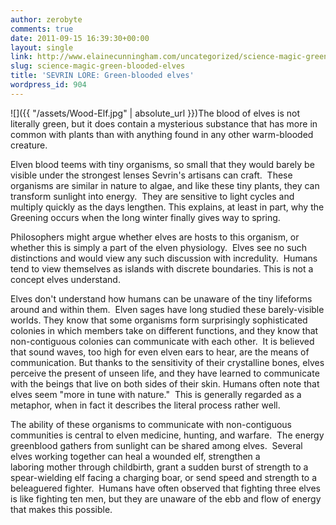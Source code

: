 ```yaml
---
author: zerobyte
comments: true
date: 2011-09-15 16:39:30+00:00
layout: single
link: http://www.elainecunningham.com/uncategorized/science-magic-green-blooded-elves/
slug: science-magic-green-blooded-elves
title: 'SEVRIN LORE: Green-blooded elves'
wordpress_id: 904
---
```


![]({{ "/assets/Wood-Elf.jpg" | absolute_url }})The blood of elves is not literally green, but it does contain a mysterious substance that has more in common with plants than with anything found in any other warm-blooded creature.

Elven blood teems with tiny organisms, so small that they would barely be visible under the strongest lenses Sevrin's artisans can craft.  These organisms are similar in nature to algae, and like these tiny plants, they can transform sunlight into energy.  They are sensitive to light cycles and multiply quickly as the days lengthen. This explains, at least in part, why the Greening occurs when the long winter finally gives way to spring.

Philosophers might argue whether elves are hosts to this organism, or whether this is simply a part of the elven physiology.  Elves see no such distinctions and would view any such discussion with incredulity.  Humans tend to view themselves as islands with discrete boundaries. This is not a concept elves understand.

Elves don't understand how humans can be unaware of the tiny lifeforms around and within them.  Elven sages have long studied these barely-visible worlds. They know that some organisms form surprisingly sophisticated colonies in which members take on different functions, and they know that non-contiguous colonies can communicate with each other.  It is believed that sound waves, too high for even elven ears to hear, are the means of communication. But thanks to the sensitivity of their crystalline bones, elves perceive the present of unseen life, and they have learned to communicate with the beings that live on both sides of their skin. Humans often note that elves seem "more in tune with nature."  This is generally regarded as a metaphor, when in fact it describes the literal process rather well.

The ability of these organisms to communicate with non-contiguous communities is central to elven medicine, hunting, and warfare.  The energy greenblood gathers from sunlight can be shared among elves.  Several elves working together can heal a wounded elf, strengthen a laboring mother through childbirth, grant a sudden burst of strength to a spear-wielding elf facing a charging boar, or send speed and strength to a beleaguered fighter.  Humans have often observed that fighting three elves is like fighting ten men, but they are unaware of the ebb and flow of energy that makes this possible.
